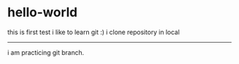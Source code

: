 # hello-world
this is first test
i like to learn git :)
i clone repository in local
***************************

i am practicing git branch.